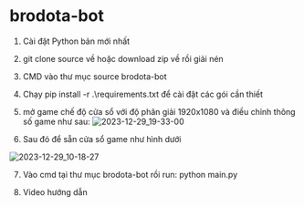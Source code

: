# brodota-bot
1. Cài đặt Python bản mới nhất

2. git clone source về hoặc download zip về rồi giải nén

3. CMD vào thư mục source brodota-bot

4. Chạy pip install -r .\requirements.txt để cài đặt các gói cần thiết

5. mở game chế độ cửa sổ với độ phân giải 1920x1080 và điều chỉnh thông số game như sau:
![2023-12-29_19-33-00](https://github.com/hungnt87/brodota-bot/assets/71305971/6218a8d0-baaa-4b6f-a477-336e1d7996c5)

6. Sau đó để sẵn cửa sổ game như hình dưới

![2023-12-29_10-18-27](https://github.com/hungnt87/brodota-bot/assets/71305971/9820772b-ba40-4214-8781-7be315bc1b9e)



7. Vào cmd tại thư mục brodota-bot rồi run: python main.py

8. Video hướng dẫn
